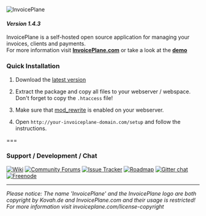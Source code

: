 ![InvoicePlane](http://invoiceplane.com/content/logo/PNG/logo_300x150.png)
#### _Version 1.4.3_

InvoicePlane is a  self-hosted open source application for  managing your invoices, clients and payments.    
For more information visit __[InvoicePlane.com](https://invoiceplane.com)__ or  take a look at the __[demo](https://demo.invoiceplane.com)__

### Quick Installation

1. Download the [latest version](https://invoiceplane.com/downloads)

2. Extract the package and copy all files to your webserver / webspace. Don't forget to copy the `.htaccess` file!

3. Make sure that [mod_rewrite](https://go.invoiceplane.com/apachemodrewrite) is enabled on your webserver.

4. Open `http://your-invoiceplane-domain.com/setup` and follow the instructions.

===

### Support / Development / Chat

[![Wiki](https://img.shields.io/badge/Help%3A-Official%20Wiki-429ae1.svg)](https://wiki.invoiceplane.com/) 
[![Community Forums](https://img.shields.io/badge/Help%3A-Community%20Forums-429ae1.svg)](https://community.invoiceplane.com/) 
[![Issue Tracker](https://img.shields.io/badge/Development%3A-Issue%20Tracker-429ae1.svg)](https://development.invoiceplane.com/) 
[![Roadmap](https://img.shields.io/badge/Development%3A-Roadmap-429ae1.svg)](https://go.invoiceplane.com/roadmapv1) 
[![Gitter chat](https://img.shields.io/badge/Chat%3A-Gitter-green.svg)](https://gitter.im/InvoicePlane/InvoicePlane)   
[![Freenode](https://img.shields.io/badge/Chat%3A-Freenode%20(IRC)-green.svg)](irc://irc.freenode.net/InvoicePlane)


---
  
*Please notice: The name 'InvoicePlane' and the InvoicePlane logo are both copyright by Kovah.de and InvoicePlane.com
and their usage is restricted! For more information visit invoiceplane.com/license-copyright*


